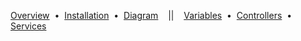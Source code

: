 [Overview](http://lindseydiloreto.github.io/craft-phptweak/) &nbsp;&bull;&nbsp;
[Installation](http://lindseydiloreto.github.io/craft-phptweak/installation) &nbsp;&bull;&nbsp;
[Diagram](http://lindseydiloreto.github.io/craft-phptweak/diagram)
&nbsp;&nbsp;&nbsp;||&nbsp;&nbsp;&nbsp;
[Variables](http://lindseydiloreto.github.io/craft-phptweak/variables) &nbsp;&bull;&nbsp;
[Controllers](http://lindseydiloreto.github.io/craft-phptweak/controllers) &nbsp;&bull;&nbsp;
[Services](http://lindseydiloreto.github.io/craft-phptweak/services)
